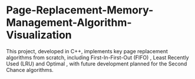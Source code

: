 # Page-Replacement-Memory-Management-Algorithm-Visualization
This project, developed in C++, implements key page replacement algorithms from scratch, including First-In-First-Out (FIFO) , Least Recently Used (LRU) and Optimal , with future development planned for the Second Chance algorithms.
